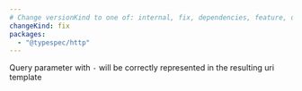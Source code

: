 ```yaml
---
# Change versionKind to one of: internal, fix, dependencies, feature, deprecation, breaking
changeKind: fix
packages:
  - "@typespec/http"
---
```


Query parameter with `-` will be correctly represented in the resulting uri template
